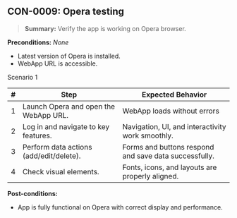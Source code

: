 ## **CON-0009:** Opera testing  

> **Summary:** Verify the app is working on Opera browser.  <br>

**Preconditions:** _None_  

 - Latest version of Opera is installed.
 - WebApp URL is accessible.

Scenario 1 

 | \# | Step | Expected Behavior | 
 |----|------|-------------------| 
 |  1 | Launch Opera and open the WebApp URL.           | WebApp loads without errors   | 
 |  2 | Log in and navigate to key features.            | Navigation, UI, and interactivity work smoothly.   | 
 |  3 | Perform data actions (add/edit/delete).         | Forms and buttons respond and save data successfully.   |
 |  4 | Check visual elements.                          | Fonts, icons, and layouts are properly aligned.   |    

**Post-conditions:**  

 - App is fully functional on Opera with correct display and performance.  